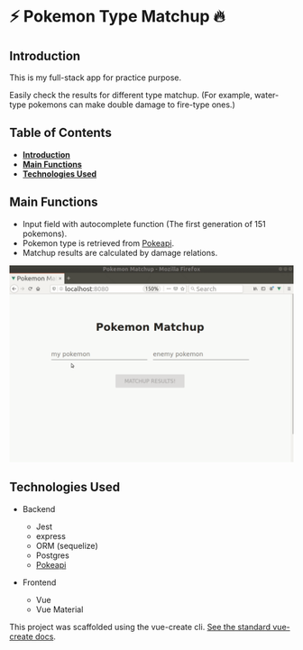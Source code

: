 # :zap: Pokemon Type Matchup :fire:

## Introduction

This is my full-stack app for practice purpose.

Easily check the results for different type matchup. (For example, water-type pokemons can make double damage to fire-type ones.)

## Table of Contents

- **[Introduction](#introduction)**
- **[Main Functions](#main-functions)**
- **[Technologies Used](#technologies-used)**

## Main Functions

- Input field with autocomplete function (The first generation of 151 pokemons).
- Pokemon type is retrieved from [Pokeapi](https://pokeapi.co/).
- Matchup results are calculated by damage relations.

![matchup](/demo/Peek-pokemon.gif)

## Technologies Used

- Backend
  - Jest
  - express
  - ORM (sequelize)
  - Postgres
  - [Pokeapi](https://pokeapi.co/)
- Frontend

  - Vue
  - Vue Material

This project was scaffolded using the vue-create cli. [See the standard vue-create docs](./client/vue-create-docs.md).
